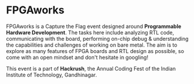 # FPGAworks

FPGAworks is a Capture the Flag event designed around **Programmable Hardware Development**. The tasks here include analyzing RTL code, communicating with the board, performing on-chip debug & understanding the capabilities and challenges of working on bare metal. The aim is to explore as many features of FPGA boards and RTL design as possible, so come with an open mindset and don't hesitate in googling!
 
This event is a part of **Hackrush**, the Annual Coding Fest of the Indian Institute of Technology, Gandhinagar.
